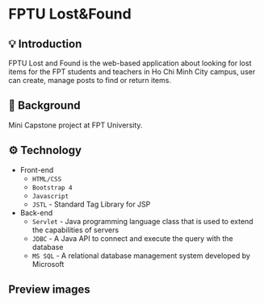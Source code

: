 # FPTU Lost&Found

## 💡 Introduction

FPTU Lost and Found is the web-based application about looking for lost items for the FPT students and teachers in Ho Chi Minh City campus, 
user can create, manage posts to find or return items.

## 👋 Background

Mini Capstone project at FPT University.

## ⚙️ Technology

- Front-end
  - `HTML/CSS`
  - `Bootstrap 4`
  - `Javascript`
  - `JSTL` - Standard Tag Library for JSP
- Back-end
  - `Servlet` - Java programming language class that is used to extend the capabilities of servers
  - `JDBC` - A Java API to connect and execute the query with the database
  - `MS SQL` - A relational database management system developed by Microsoft

## Preview images

